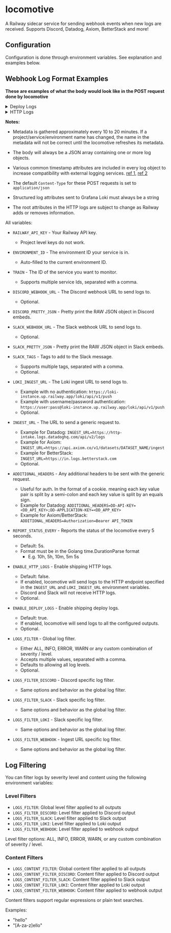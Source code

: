 # locomotive

A Railway sidecar service for sending webhook events when new logs are received. Supports Discord, Datadog, Axiom, BetterStack and more!

## Configuration

Configuration is done through environment variables. See explanation and examples below.

## Webhook Log Format Examples

**These are examples of what the body would look like in the POST request done by locomotive**
<details>
<summary>Deploy Logs</summary>
<details>
<summary>Plaintext Deploy Logs</summary>

```json
[
    {
        "_metadata": {
            "deploymentId": "577e2cf2-a1fc-4e0f-b352-2780bca73a94",
            "deploymentInstanceId": "bbdc4e76-7600-415f-9f6b-e425311cec51",
            "environmentId": "b5ce7ab5-96f1-4fa3-929b-fc883f89cbd1",
            "environmentName": "production",
            "projectId": "8a6502bf-6479-440c-a14f-78ecd52abf09",
            "projectName": "Railyard",
            "serviceId": "24335e07-e68b-498f-bc9e-1b9146436867",
            "serviceName": "Autorack"
        },
        "message": "Hello, World!",
        "level": "info",
        "severity": "info",
        "time": "2020-05-22T21:27:33Z",
        "_time": "2020-05-22T21:27:33Z",
        "dt": "2020-05-22T21:27:33Z",
        "datetime": "2020-05-22T21:27:33Z",
        "ts": "2020-05-22T21:27:33Z",
        "timestamp": "2020-05-22T21:27:33Z"
    }
]
```
</details>

<details>
<summary>Structured JSON Deploy Logs</summary>

For Structured JSON Deploy Logs

```json
[
    {
        "_metadata": {
            "deploymentId": "5b7c81b35-1578-4eb8-8498-44f4f517b263",
            "deploymentInstanceId": "46cda6d4-f76c-45cb-8642-c7265949e497",
            "environmentId": "b5ce7ab5-96f1-4fa3-929b-fc883f89cbd1",
            "environmentName": "production",
            "projectId": "8a6502bf-6479-440c-a14f-78ecd52abf09",
            "projectName": "Railyard",
            "serviceId": "55b1755f-f2c6-4f24-8d51-0ed3754b253e",
            "serviceName": "Superliner"
        },
        "level": "info",
        "severity": "info",
        "message": "Hello, World!",
        "example_string": "foo bar",
        "example_int": 12345678,
        "example_float": 1.2345678,
        "example_int_slice": [123, 456, 789],
        "example_string_slice": ["hello", "world"],
        "example_group": {
            "example_grouped_int": 12345678,
            "example_grouped_string": "Hello, World!"
        },
        "time": "2020-05-22T21:27:33Z",
        "_time": "2020-05-22T21:27:33Z",
        "dt": "2020-05-22T21:27:33Z",
        "datetime": "2020-05-22T21:27:33Z",
        "ts": "2020-05-22T21:27:33Z",
        "timestamp": "2020-05-22T21:27:33Z"
    }
]
```
</details>

<details>
<summary>Grafana Loki Plaintext Deploy Logs Example</summary>

Grafana Loki Plaintext Deploy Logs Example

```json
{
    "streams": [
        {
            "stream": {
                "deployment_id": "fb8172c8-a65d-48a4-9d1e-9d5ef986c9c3",
                "deployment_instance_id": "25dfeb9b-0097-4f91-820b-5dccc5009b1d",
                "project_id": "dce92382-c4e4-4923-bacd-3a5f7bcab337",
                "project_name": "Union Pacific Freight",
                "environment_id": "57d88ccb-8db9-4aef-957e-ecd94c41fdf8",
                "environment_name": "production",
                "service_id": "aa8ce660-dad0-4f7d-8921-46295d180c09",
                "service_name": "Dash 8",
                "severity": "error",
                "level": "error"
            },
            "values": [["1590182853000000000", "a plaintext message", {}]]
        }
    ]
}
```
</details>

<details>
<summary>Grafana Loki Structured Deploy Logs Example</summary>

Grafana Loki Structured Deploy Logs Example

```json
{
    "streams": [
        {
            "stream": {
                "deployment_id": "fb8172c8-a65d-48a4-9d1e-9d5ef986c9c3",
                "deployment_instance_id": "25dfeb9b-0097-4f91-820b-5dccc5009b1d",
                "project_id": "dce92382-c4e4-4923-bacd-3a5f7bcab337",
                "project_name": "Union Pacific Freight",
                "environment_id": "57d88ccb-8db9-4aef-957e-ecd94c41fdf8",
                "environment_name": "production",
                "service_id": "aa8ce660-dad0-4f7d-8921-46295d180c09",
                "service_name": "Dash 8",
                "severity": "error",
                "level": "error"
            },
            "values": [
                [
                    "1590182853000000000",
                    "hello, world",
                    {
                        "float": "10.51",
                        "number": "10",
                        "string_value": "hello world",
                        "user": "null"
                    }
                ]
            ]
        }
    ]
}
```
</details>
</details>

<details>
<summary>HTTP Logs</summary>

<details>
<summary>HTTP Logs For Generic Webhooks</summary>

```json
[
   {
      "_metadata":{
         "projectId":"bbd37ec6-1a5f-41bc-8461-910dffb30b1e",
         "projectName":"Railway",
         "environmentId":"681108cd-bbc6-49ac-a571-446cbbc2c6fe",
         "environmentName":"production",
         "serviceId":"f14f6e00-4d4e-448c-b526-79c358fc6ac0",
         "serviceName":"Frontend Railpack",
         "deploymentId":"ed5c3ddf-c333-4407-858d-58e6c5765066"
      },
      "clientUa":"Mozilla/5.0 (Macintosh; Intel Mac OS X 15_5) AppleWebKit/605.1.15 (KHTML, like Gecko) Version/18.4 Safari/605.1.15",
      "downstreamProto":"HTTP/2.0",
      "edgeRegion":"us-east4-eqdc4a",
      "host":"railway.com",
      "httpStatus":200,
      "method":"GET",
      "path":"/dashboard",
      "requestId":"SMy7Drs-RcGXiaSg4a9AQ",
      "responseDetails":"",
      "rxBytes":4176,
      "srcIp":"66.33.22.11",
      "totalDuration":477,
      "txBytes":22453,
      "upstreamAddress":"http://[fd12:74d7:7e85:0:1000:34:be32:e1aa]:8080",
      "upstreamProto":"HTTP/1.1",
      "upstreamRqDuration":420,
      "message":"/dashboard",
      "timestamp":"2020-05-22T21:27:33Z",
      "time":"2020-05-22T21:27:33Z",
      "_time":"2020-05-22T21:27:33Z",
      "ts":"2020-05-22T21:27:33Z",
      "datetime":"2020-05-22T21:27:33Z",
      "dt":"2020-05-22T21:27:33Z"
   }
]
```

</details>

<details>
<summary>HTTP Logs For Loki</summary>

```json
{
   "streams":[
      {
         "stream":{
            "project_name":"Railway",
            "environment_id":"5cd7a403-45d9-4303-9de4-71bcfc7d2bf2",
            "environment_name":"production",
            "service_id":"3100de87-d044-4991-9c18-7a23e49c3927",
            "service_name":"Frontend Railpack",
            "deployment_id":"7d7426b1-0bd6-4b5e-8193-7f7a67160798",
            "project_id":"8ab20430-761a-4d60-9b39-772a514d928a"
         },
         "values":[
            [
               "1590182853000000000",
               "/dashboard",
               {
                  "clientUa":"Mozilla/5.0 (Macintosh; Intel Mac OS X 15_5) AppleWebKit/605.1.15 (KHTML, like Gecko) Version/18.4 Safari/605.1.15",
                  "downstreamProto":"HTTP/2.0",
                  "edgeRegion":"us-east4-eqdc4a",
                  "host":"railway.com",
                  "httpStatus":404,
                  "method":"GET",
                  "requestId":"SMy7Drs-RcGXiaSg4a9AQ",
                  "responseDetails":"",
                  "rxBytes":4302,
                  "srcIp":"66.33.22.11",
                  "totalDuration":242,
                  "txBytes":19,
                  "upstreamAddress":"http://[fd12:74d7:7e85:0:1000:34:be32:e1aa]:8080",
                  "upstreamProto":"HTTP/1.1",
                  "upstreamRqDuration":185
               }
            ]
         ]
      }
   ]
}
```

</details>
</details>

**Notes:**

-   Metadata is gathered approximately every 10 to 20 minutes. If a project/service/environment name has changed, the name in the metadata will not be correct until the locomotive refreshes its metadata.

-   The body will always be a JSON array containing one or more log objects.

-   Various common timestamp attributes are included in every log object to increase compatibility with external logging services. [ref 1](https://axiom.co/docs/send-data/ingest#timestamp-field), [ref 2](https://betterstack.com/docs/logs/http-rest-api/#sending-timestamps)

-   The default `Content-Type` for these POST requests is set to `application/json`

-   Structured log attributes sent to Grafana Loki must always be a string

- The root attributes in the HTTP logs are subject to change as Railway adds or removes information.

All variables:

-   `RAILWAY_API_KEY` - Your Railway API key.

    -   Project level keys do not work.

-   `ENVIRONMENT_ID` - The environment ID your service is in.

    -   Auto-filled to the current environment ID.

-   `TRAIN` - The ID of the service you want to monitor.

    -   Supports multiple service Ids, separated with a comma.

-   `DISCORD_WEBHOOK_URL` - The Discord webhook URL to send logs to.

    -   Optional.

-   `DISCORD_PRETTY_JSON` - Pretty print the RAW JSON object in Discord embeds.

-   `SLACK_WEBHOOK_URL` - The Slack webhook URL to send logs to.

    -   Optional.

-   `SLACK_PRETTY_JSON` - Pretty print the RAW JSON object in Slack embeds.

-   `SLACK_TAGS` - Tags to add to the Slack message.

    -   Supports multiple tags, separated with a comma.
    -   Optional.

-   `LOKI_INGEST_URL` - The Loki ingest URL to send logs to.

    -   Example with no authentication: `https://loki-instance.up.railway.app/loki/api/v1/push`
    -   Example with username/password authentication: `https://user:pass@loki-instance.up.railway.app/loki/api/v1/push`
    -   Optional.

-   `INGEST_URL` - The URL to send a generic request to.

    -   Example for Datadog: `INGEST_URL=https://http-intake.logs.datadoghq.com/api/v2/logs`
    -   Example for Axiom: `INGEST_URL=https://api.axiom.co/v1/datasets/DATASET_NAME/ingest`
    -   Example for BetterStack: `INGEST_URL=https://in.logs.betterstack.com`
    -   Optional.

-   `ADDITIONAL_HEADERS` - Any additional headers to be sent with the generic request.

    -   Useful for auth. In the format of a cookie. meaning each key value pair is split by a semi-colon and each key value is split by an equals sign.
    -   Example for Datadog: `ADDITIONAL_HEADERS=DD-API-KEY=<DD_API_KEY>;DD-APPLICATION-KEY=<DD_APP_KEY>`
    -   Example for Axiom/BetterStack: `ADDITIONAL_HEADERS=Authorization=Bearer API_TOKEN`

-   `REPORT_STATUS_EVERY` - Reports the status of the locomotive every 5 seconds.

    -   Default: 5s.
    -   Format must be in the Golang time.DurationParse format
        -   E.g. 10h, 5h, 10m, 5m 5s

-   `ENABLE_HTTP_LOGS` - Enable shipping HTTP logs.

    -   Default: false.
    -   If enabled, locomotive will send logs to the HTTP endpoint specified in the `INGEST_URL` and `LOKI_INGEST_URL` environment variables.
    -   Discord and Slack will not receive HTTP logs.
    -   Optional.

-   `ENABLE_DEPLOY_LOGS` - Enable shipping deploy logs.

    -   Default: true.
    -   If enabled, locomotive will send logs to all the configured outputs.
    -   Optional.

-   `LOGS_FILTER` - Global log filter.

    -   Either ALL, INFO, ERROR, WARN or any custom combination of severity / level.
    -   Accepts multiple values, separated with a comma.
    -   Defaults to allowing all log levels.
    -   Optional.

-   `LOGS_FILTER_DISCORD` - Discord specific log filter.

    -   Same options and behavior as the global log filter.

-   `LOGS_FILTER_SLACK` - Slack specific log filter.

    -   Same options and behavior as the global log filter.

-   `LOGS_FILTER_LOKI` - Slack specific log filter.

    -   Same options and behavior as the global log filter.

-   `LOGS_FILTER_WEBHOOK` - Ingest URL specific log filter.

    -   Same options and behavior as the global log filter.

## Log Filtering

You can filter logs by severity level and content using the following environment variables:

### Level Filters

-   `LOGS_FILTER`: Global level filter applied to all outputs
-   `LOGS_FILTER_DISCORD`: Level filter applied to Discord output
-   `LOGS_FILTER_SLACK`: Level filter applied to Slack output
-   `LOGS_FILTER_LOKI`: Level filter applied to Loki output
-   `LOGS_FILTER_WEBHOOK`: Level filter applied to webhook output

Level filter options: ALL, INFO, ERROR, WARN, or any custom combination of severity / level.

### Content Filters

-   `LOGS_CONTENT_FILTER`: Global content filter applied to all outputs
-   `LOGS_CONTENT_FILTER_DISCORD`: Content filter applied to Discord output
-   `LOGS_CONTENT_FILTER_SLACK`: Content filter applied to Slack output
-   `LOGS_CONTENT_FILTER_LOKI`: Content filter applied to Loki output
-   `LOGS_CONTENT_FILTER_WEBHOOK`: Content filter applied to webhook output

Content filters support regular expressions or plain text searches.

Examples:

-   "hello"
-   "[A-za-z]ello"
